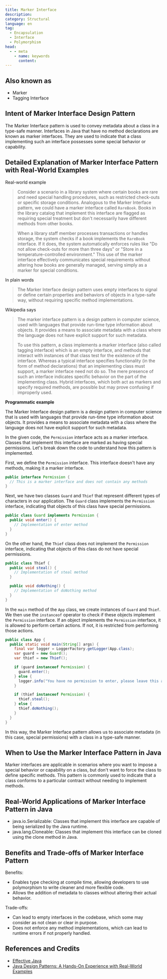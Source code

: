 ```yaml
---
title: Marker Interface
description:
category: Structural
language: en
tag:
  - Encapsulation
  - Interface
  - Polymorphism
head:
  - - meta
    - name: keywords
      content:
---
```


## Also known as

* Marker
* Tagging Interface

## Intent of Marker Interface Design Pattern

The Marker Interface pattern is used to convey metadata about a class in a type-safe manner. Interfaces in Java that have no method declarations are known as marker interfaces. They are used to indicate that a class implementing such an interface possesses some special behavior or capability.

## Detailed Explanation of Marker Interface Pattern with Real-World Examples

Real-world example

> Consider a scenario in a library system where certain books are rare and need special handling procedures, such as restricted check-outs or specific storage conditions. Analogous to the Marker Interface pattern, we could have a marker interface called `RareBook`. Books in the library catalog that implement this interface are flagged as requiring special treatment but don't necessarily have different methods from other books.
> 
> When a library staff member processes transactions or handles storage, the system checks if a book implements the `RareBook` interface. If it does, the system automatically enforces rules like "Do not allow check-outs for more than three days" or "Store in a temperature-controlled environment." This use of the marker interface effectively communicates special requirements without altering how books are generally managed, serving simply as a marker for special conditions.

In plain words

> The Marker Interface design pattern uses empty interfaces to signal or define certain properties and behaviors of objects in a type-safe way, without requiring specific method implementations.

Wikipedia says

> The marker interface pattern is a design pattern in computer science, used with languages that provide run-time type information about objects. It provides a means to associate metadata with a class where the language does not have explicit support for such metadata.
> 
> To use this pattern, a class implements a marker interface (also called tagging interface) which is an empty interface, and methods that interact with instances of that class test for the existence of the interface. Whereas a typical interface specifies functionality (in the form of method declarations) that an implementing class must support, a marker interface need not do so. The mere presence of such an interface indicates specific behavior on the part of the implementing class. Hybrid interfaces, which both act as markers and specify required methods, are possible but may prove confusing if improperly used.

**Programmatic example**

The Marker Interface design pattern is a design pattern in computer science that is used with languages that provide run-time type information about objects. It provides a means to associate metadata with a class where the language does not have explicit support for such metadata.

In the given code, the `Permission` interface acts as a marker interface. Classes that implement this interface are marked as having special permissions. Let's break down the code to understand how this pattern is implemented.

First, we define the `Permission` interface. This interface doesn't have any methods, making it a marker interface.

```java
public interface Permission {
  // This is a marker interface and does not contain any methods
}
```

Next, we have two classes `Guard` and `Thief` that represent different types of characters in our application. The `Guard` class implements the `Permission` interface, indicating that objects of this class have special permissions.

```java
public class Guard implements Permission {
  public void enter() {
    // Implementation of enter method
  }
}
```

On the other hand, the `Thief` class does not implement the `Permission` interface, indicating that objects of this class do not have special permissions.

```java
public class Thief {
  public void steal() {
    // Implementation of steal method
  }

  public void doNothing() {
    // Implementation of doNothing method
  }
}
```

In the `main` method of the `App` class, we create instances of `Guard` and `Thief`. We then use the `instanceof` operator to check if these objects implement the `Permission` interface. If an object implements the `Permission` interface, it is allowed to perform certain actions. If not, it is restricted from performing those actions.

```java
public class App {
  public static void main(String[] args) {
    final var logger = LoggerFactory.getLogger(App.class);
    var guard = new Guard();
    var thief = new Thief();

    if (guard instanceof Permission) {
      guard.enter();
    } else {
      logger.info("You have no permission to enter, please leave this area");
    }

    if (thief instanceof Permission) {
      thief.steal();
    } else {
      thief.doNothing();
    }
  }
}
```

In this way, the Marker Interface pattern allows us to associate metadata (in this case, special permissions) with a class in a type-safe manner.

## When to Use the Marker Interface Pattern in Java

Marker interfaces are applicable in scenarios where you want to impose a special behavior or capability on a class, but don't want to force the class to define specific methods. This pattern is commonly used to indicate that a class conforms to a particular contract without needing to implement methods.

## Real-World Applications of Marker Interface Pattern in Java

* java.io.Serializable: Classes that implement this interface are capable of being serialized by the Java runtime.
* java.lang.Cloneable: Classes that implement this interface can be cloned using the clone method in Java.

## Benefits and Trade-offs of Marker Interface Pattern

Benefits:

* Enables type checking at compile time, allowing developers to use polymorphism to write cleaner and more flexible code.
* Allows the addition of metadata to classes without altering their actual behavior.

Trade-offs:

* Can lead to empty interfaces in the codebase, which some may consider as not clean or clear in purpose.
* Does not enforce any method implementations, which can lead to runtime errors if not properly handled.

## References and Credits

* [Effective Java](https://amzn.to/4cGk2Jz)
* [Java Design Patterns: A Hands-On Experience with Real-World Examples](https://amzn.to/3yhh525)
